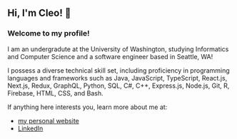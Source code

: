 ## Hi, I'm Cleo! 👋
### Welcome to my profile!

I am an undergradute at the University of Washington, studying Informatics and Computer Science and a software engineer based in Seattle, WA!

I possess a diverse technical skill set, including proficiency in programming languages and frameworks such as Java, JavaScript, TypeScript, React.js, Next.js, Redux, GraphQL, Python, SQL, C#, C++, Express.js, Node.js, Git, R, Firebase, HTML, CSS, and Bash.

If anything here interests you, learn more about me at:
- [my personal website](https://www.cleoreyes.com)
- [LinkedIn](https://www.linkedin.com/in/cleoreyes)
